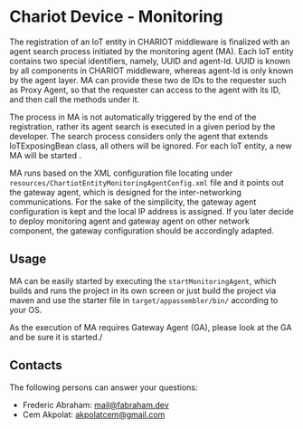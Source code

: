 # Chariot Device - Monitoring

The registration of an IoT entity in CHARIOT middleware is finalized with an agent search process
initiated by the monitoring agent (MA). Each IoT entity contains two special identifiers, namely, UUID and agent-Id. 
UUID is known by all components in CHARIOT middleware, whereas agent-Id is only known by the agent layer. 
MA can provide these two de IDs to the requester such as Proxy Agent, so that the requester can access to the agent with its ID, 
and then call the methods under it.

The process in MA is not automatically triggered by the end of the registration, rather its agent search is executed in a given period by the developer.
The search process considers only the agent that extends IoTExposingBean class, all others will be ignored. For each IoT entity, a new MA will be started .

MA runs based on the XML configuration file locating under `resources/ChartiotEntityMonitoringAgentConfig.xml` file and it points out the gateway agent,
which is designed for the inter-networking communications. For the sake of the simplicity, the gateway agent configuration is kept and the local IP address is assigned. 
If you later decide to deploy monitoring agent and gateway agent on other network component, the gateway configuration should be accordingly adapted.

## Usage

MA can be easily started by executing the `startMonitoringAgent`,  which builds and runs the project in its own screen or just build the project via maven and use the starter file in
`target/appassembler/bin/` according to your OS.

As the execution of MA requires Gateway Agent (GA), please look at the GA and be sure it is started./ 


## Contacts

The following persons can answer your questions: 

- Frederic Abraham: [mail@fabraham.dev](mailto://mail@fabraham.dev)
- Cem Akpolat: [akpolatcem@gmail.com](mailto://akpolatcem@gmail.com)

 
